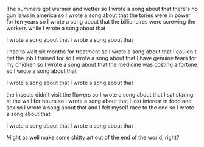 


The summers got warmer and wetter 
so I wrote a song about that
there's no gun laws in america
so I wrote a song about that
the tories were in power for ten years
so I wrote a song about that
the billionaires were screwing the workers
while I wrote a song about that

I wrote a song about that
I wrote a song about that

I had to wait six months for treatment
so I wrote a song about that
I couldn't get the job I trained for
so I wrote a song about that
I have genuine fears for my chidlren
so I wrote a song about that
the medicine was costing a fortune
so I wrote a song about that

I wrote a song about that
I wrote a song about that

the insects didn't visit the flowers
so I wrote a song about that
I sat staring at the wall for hours
so I wrote a song about that
I lost interest in food and sex 
so I wrote a song about that
and I felt myself race to the end
so I wrote a song about that

I wrote a song about that
I wrote a song about that

Might as well make some shitty art out of the end of the world, right?
